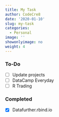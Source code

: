 ```yaml
---
title: My Task
author: CodeCre8
date: '2020-01-10'
slug: my-task
categories:
  - Personal
image: ''
showonlyimage: no
weight: 4
---
```


<!--more-->
### To-Do
- [ ]  Update projects
- [ ]  DataCamp Everyday
- [ ]  R Trading

### Completed
- [x]  Datafurther.rbind.io
